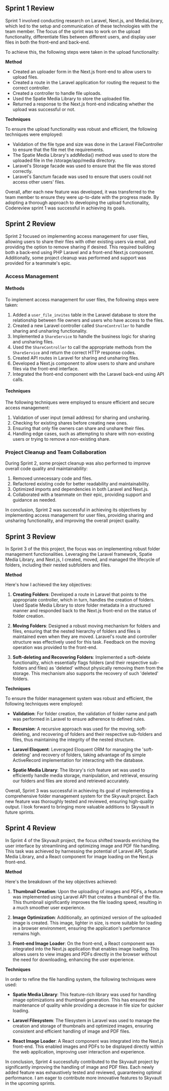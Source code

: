 ## Sprint 1 Review
Sprint 1 involved conducting research on Laravel, Next.js, and MediaLibrary, which led to the setup and communication of these technologies with the team member. The focus of the sprint was to work on the upload functionality, differentiate files between different users, and display user files in both the front-end and back-end.

To achieve this, the following steps were taken in the upload functionality:

**Method**

- Created an uploader form in the Next.js front-end to allow users to upload files.
- Created a route in the Laravel application for routing the request to the correct controller.
- Created a controller to handle file uploads.
- Used the Spatie Media Library to store the uploaded file.
- Returned a response to the Next.js front-end indicating whether the upload was successful or not.

**Techniques**

To ensure the upload functionality was robust and efficient, the following techniques were employed:

- Validation of the file type and size was done in the Laravel FileController to ensure that the file met the requirements.
- The Spatie Media Library's addMedia() method was used to store the uploaded file in the /storage/app/media directory.
- Laravel's Storage facade was used to ensure that the file was stored correctly.
- Laravel's Sanctum facade was used to ensure that users could not access other users' files.

Overall, after each new feature was developed, it was transferred to the team member to ensure they were up-to-date with the progress made. By adopting a thorough approach to developing the upload functionality, Codereview sprint 1 was successful in achieving its goals.

## Sprint 2 Review

Sprint 2 focused on implementing access management for user files, allowing users to share their files with other existing users via email, and providing the option to remove sharing if desired. This required building both a back-end using PHP Laravel and a front-end Next.js component. Additionally, some project cleanup was performed and support was provided for a teammate's epic.

### Access Management

#### Methods

To implement access management for user files, the following steps were taken:

1. Added a `user_file_invites` table in the Laravel database to store the relationship between file owners and users who have access to the files.
2. Created a new Laravel controller called `ShareController` to handle sharing and unsharing functionality.
3. Implemented a `ShareService` to handle the business logic for sharing and unsharing files.
4. Used the `ShareController` to call the appropriate methods from the `ShareService` and return the correct HTTP response codes.
5. Created API routes in Laravel for sharing and unsharing files.
6. Developed a Next.js component to allow users to share and unshare files via the front-end interface.
7. Integrated the front-end component with the Laravel back-end using API calls.

#### Techniques

The following techniques were employed to ensure efficient and secure access management:

1. Validation of user input (email address) for sharing and unsharing.
2. Checking for existing shares before creating new ones.
3. Ensuring that only file owners can share and unshare their files.
4. Handling edge cases, such as attempting to share with non-existing users or trying to remove a non-existing share.

### Project Cleanup and Team Collaboration

During Sprint 2, some project cleanup was also performed to improve overall code quality and maintainability:

1. Removed unnecessary code and files.
2. Refactored existing code for better readability and maintainability.
3. Optimized imports and dependencies in both Laravel and Next.js.
4. Collaborated with a teammate on their epic, providing support and guidance as needed.

In conclusion, Sprint 2 was successful in achieving its objectives by implementing access management for user files, providing sharing and unsharing functionality, and improving the overall project quality.

## Sprint 3 Review

In Sprint 3 of the this project, the focus was on implementing robust folder management functionalities. Leveraging the Laravel framework, Spatie Media Library, and Next.js, I created, moved, and managed the lifecycle of folders, including their nested subfolders and files.

**Method**

Here's how I achieved the key objectives:

1. **Creating Folders**: Developed a route in Laravel that points to the appropriate controller, which in turn, handles the creation of folders. Used Spatie Media Library to store folder metadata in a structured manner and responded back to the Next.js front-end on the status of folder creation.

2. **Moving Folders**: Designed a robust moving mechanism for folders and files, ensuring that the nested hierarchy of folders and files is maintained even when they are moved. Laravel's route and controller structure was effectively used for this task. Feedback on the moving operation was provided to the front-end.

3. **Soft-deleting and Recovering Folders**: Implemented a soft-delete functionality, which essentially flags folders (and their respective sub-folders and files) as 'deleted' without physically removing them from the storage. This mechanism also supports the recovery of such 'deleted' folders.

**Techniques**

To ensure the folder management system was robust and efficient, the following techniques were employed:

- **Validation**: For folder creation, the validation of folder name and path was performed in Laravel to ensure adherence to defined rules.

- **Recursion**: A recursive approach was used for the moving, soft-deleting, and recovering of folders and their respective sub-folders and files, thus maintaining the integrity of the nested structure.

- **Laravel Eloquent**: Leveraged Eloquent ORM for managing the 'soft-deleting' and recovery of folders, taking advantage of its simple ActiveRecord implementation for interacting with the database.

- **Spatie Media Library**: The library's rich feature set was used to efficiently handle media storage, manipulation, and retrieval, ensuring our folders and files are stored and retrieved accurately.

Overall, Sprint 3 was successful in achieving its goal of implementing a comprehensive folder management system for the Skyvault project. Each new feature was thoroughly tested and reviewed, ensuring high-quality output. I look forward to bringing more valuable additions to Skyvault in future sprints.

## Sprint 4 Review

In Sprint 4 of the Skyvault project, the focus shifted towards enriching the user interface by streamlining and optimizing image and PDF file handling. This task was achieved by harnessing the potential of Laravel API, Spatie Media Library, and a React component for image loading on the Next.js front-end.

**Method**

Here's the breakdown of the key objectives achieved:

1. **Thumbnail Creation**: Upon the uploading of images and PDFs, a feature was implemented using Laravel API that creates a thumbnail of the file. This thumbnail significantly improves the file loading speed, resulting in a much smoother user experience.

2. **Image Optimization**: Additionally, an optimized version of the uploaded image is created. This image, lighter in size, is more suitable for loading in a browser environment, ensuring the application's performance remains high.

3. **Front-end Image Loader**: On the front-end, a React component was integrated into the Next.js application that enables image loading. This allows users to view images and PDFs directly in the browser without the need for downloading, enhancing the user experience.

**Techniques**

In order to refine the file handling system, the following techniques were used:

- **Spatie Media Library**: This feature-rich library was used for handling image optimizations and thumbnail generation. This has ensured the maintenance of quality while providing a decrease in file size for quicker loading.

- **Laravel Filesystem**: The filesystem in Laravel was used to manage the creation and storage of thumbnails and optimized images, ensuring consistent and efficient handling of image and PDF files.

- **React Image Loader**: A React component was integrated into the Next.js front-end. This enabled images and PDFs to be displayed directly within the web application, improving user interaction and experience.

In conclusion, Sprint 4 successfully contributed to the Skyvault project by significantly improving the handling of image and PDF files. Each newly added feature was exhaustively tested and reviewed, guaranteeing optimal performance. I am eager to contribute more innovative features to Skyvault in the upcoming sprints.

